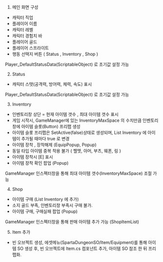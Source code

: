 1. 메인 화면 구성

 - 캐릭터 직업
 - 플레이어 이름
 - 캐릭터 레벨
 - 캐릭터 경험치 바
 - 플레이어 골드
 - 플레이어 스프라이트
 - 행동 선택지 버튼 ( Status , Inventory , Shop )

 Player_DefaultStatusData(ScriptableObject) 로 초기값 설정 가능

2. Status

 - 캐릭터 스탯(공격력, 방어력, 체력, 속도) 표시

 Player_DefaultStatusData(ScriptableObject) 로 초기값 설정 가능

3. Inventory

 - 인벤토리창 상단 = 현재 아이템 갯수 , 최대 아이템 갯수 표시
 - 게임 시작시, GameManager에 있는 InventoryMaxSpace 의 수치만큼 인벤토리창에 아이템 슬롯(Button) 프리팹 생성
 - 아이템 슬롯 프리팹은 SetActive(false)상태로 생성되며, List<Item> Inventory 에 아이템이 추가될 때마다 true 로 변경
 - 아이템 장착 , 장착해제 (EquipPopup, Popup)
 - 동일 타입 아이템 중복 착용 불가 ( 헬멧, 아머, 부츠, 웨폰, 링 )
 - 아이템 장착시 [E] 표시
 - 아이템 장착 확인 팝업 (Popup)

 GameManager 인스펙터창을 통해 최대 아이템 갯수(InventoryMaxSpace) 조절 가능

4. Shop

 - 아이템 구매 (List<Item> Inventory 에 추가)
 - 소지 골드 부족, 인벤토리창 부족시 구매 불가.
 - 아이템 구매, 구매실패 팝업 (Popup)

 GameManager 인스펙터창을 통해 판매 아이템 추가 가능 (ShopItemList)

5. Item 추가

 - 빈 오브젝트 생성, 에셋메뉴(SpartaDungeonSO/Item/Equipment)를 통해 아이템 SO 생성 후, 빈 오브젝트에 Item.cs 컴포넌트 추가, 아이템 SO 참조 한 뒤 프리팹화.
